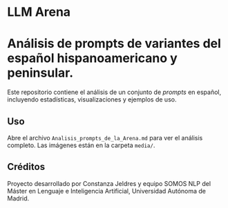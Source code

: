 # LLM Arena
# Análisis de prompts de variantes del español hispanoamericano y peninsular.
Este repositorio contiene el análisis de un conjunto de *prompts* en español, 
incluyendo estadísticas, visualizaciones y ejemplos de uso.

## Uso
Abre el archivo `Analisis_prompts_de_la_Arena.md` para ver el análisis completo.
Las imágenes están en la carpeta `media/`.

## Créditos
Proyecto desarrollado por Constanza Jeldres y equipo SOMOS NLP del Máster en Lenguaje e Inteligencia Artificial, Universidad Autónoma de Madrid.
